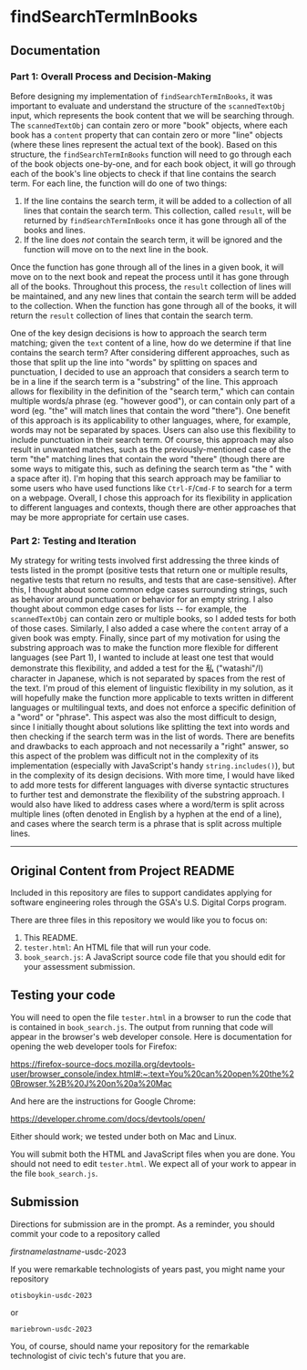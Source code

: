 # findSearchTermInBooks

## Documentation

### Part 1: Overall Process and Decision-Making

Before designing my implementation of `findSearchTermInBooks`, it was important to evaluate and understand the structure of the `scannedTextObj` input, which represents the book content that we will be searching through. The `scannedTextObj` can contain zero or more "book" objects, where each book has a `content` property that can contain zero or more "line" objects (where these lines represent the actual text of the book). Based on this structure, the `findSearchTermInBooks` function will need to go through each of the book objects one-by-one, and for each book object, it will go through each of the book's line objects to check if that line contains the search term. For each line, the function will do one of two things:

1. If the line contains the search term, it will be added to a collection of all lines that contain the search term. This collection, called `result`, will be returned by `findSearchTermInBooks` once it has gone through all of the books and lines.
2. If the line does _not_ contain the search term, it will be ignored and the function will move on to the next line in the book.

Once the function has gone through all of the lines in a given book, it will move on to the next book and repeat the process until it has gone through all of the books. Throughout this process, the `result` collection of lines will be maintained, and any new lines that contain the search term will be added to the collection. When the function has gone through all of the books, it will return the `result` collection of lines that contain the search term.

One of the key design decisions is how to approach the search term matching; given the `text` content of a line, how do we determine if that line contains the search term? After considering different approaches, such as those that split up the line into "words" by splitting on spaces and punctuation, I decided to use an approach that considers a search term to be in a line if the search term is a "substring" of the line. This approach allows for flexibility in the definition of the "search term," which can contain multiple words/a phrase (eg. "however good"), or can contain only part of a word (eg. "the" will match lines that contain the word "there"). One benefit of this approach is its applicability to other languages, where, for example, words may not be separated by spaces. Users can also use this flexibility to include punctuation in their search term. Of course, this approach may also result in unwanted matches, such as the previously-mentioned case of the term "the" matching lines that contain the word "there" (though there are some ways to mitigate this, such as defining the search term as "the " with a space after it). I'm hoping that this search approach may be familiar to some users who have used functions like `Ctrl-F`/`Cmd-F` to search for a term on a webpage. Overall, I chose this approach for its flexibility in application to different languages and contexts, though there are other approaches that may be more appropriate for certain use cases.

### Part 2: Testing and Iteration

My strategy for writing tests involved first addressing the three kinds of tests listed in the prompt (positive tests that return one or multiple results, negative tests that return no results, and tests that are case-sensitive). After this, I thought about some common edge cases surrounding strings, such as behavior around punctuation or behavior for an empty string. I also thought about common edge cases for lists -- for example, the `scannedTextObj` can contain zero or multiple books, so I added tests for both of those cases. Similarly, I also added a case where the `content` array of a given book was empty. Finally, since part of my motivation for using the substring approach was to make the function more flexible for different languages (see Part 1), I wanted to include at least one test that would demonstrate this flexibility, and added a test for the 私 ("watashi"/I) character in Japanese, which is not separated by spaces from the rest of the text. I'm proud of this element of linguistic flexibility in my solution, as it will hopefully make the function more applicable to texts written in different languages or multilingual texts, and does not enforce a specific definition of a "word" or "phrase". This aspect was also the most difficult to design, since I initially thought about solutions like splitting the text into words and then checking if the search term was in the list of words. There are benefits and drawbacks to each approach and not necessarily a "right" answer, so this aspect of the problem was difficult not in the complexity of its implementation (especially with JavaScript's handy `string.includes()`), but in the complexity of its design decisions. With more time, I would have liked to add more tests for different languages with diverse syntactic structures to further test and demonstrate the flexibility of the substring approach. I would also have liked to address cases where a word/term is split across multiple lines (often denoted in English by a hyphen at the end of a line), and cases where the search term is a phrase that is split across multiple lines.

---

## Original Content from Project README

Included in this repository are files to support candidates applying for software engineering roles through the GSA's U.S. Digital Corps program.

There are three files in this repository we would like you to focus on:

1. This README.
1. `tester.html`: An HTML file that will run your code.
1. `book_search.js`: A JavaScript source code file that you should edit for your assessment submission.

## Testing your code

You will need to open the file `tester.html` in a browser to run the code that is contained in `book_search.js`. The output from running that code will appear in the browser's web developer console. Here is documentation for opening the web developer tools for Firefox:

https://firefox-source-docs.mozilla.org/devtools-user/browser_console/index.html#:~:text=You%20can%20open%20the%20Browser,%2B%20J%20on%20a%20Mac

And here are the instructions for Google Chrome:

https://developer.chrome.com/docs/devtools/open/

Either should work; we tested under both on Mac and Linux.

You will submit both the HTML and JavaScript files when you are done. You should not need to edit `tester.html`. We expect all of your work to appear in the file `book_search.js`.

## Submission

Directions for submission are in the prompt. As a reminder, you should commit your code to a repository called

_firstnamelastname_-usdc-2023

If you were remarkable technologists of years past, you might name your repository

`otisboykin-usdc-2023`

or

`mariebrown-usdc-2023`

You, of course, should name your repository for the remarkable technologist of civic tech's future that you are.
